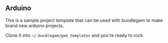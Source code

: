 ## Arduino

This is a sample project template that can be used with bundlegem to make brand new arduino projects.  
 
Clone it into `~/.bundlegem/gem_templates` and you're ready to rock.  
